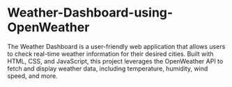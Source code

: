 # Weather-Dashboard-using-OpenWeather
The Weather Dashboard is a user-friendly web application that allows users to check real-time weather information for their desired cities. Built with HTML, CSS, and JavaScript, this project leverages the OpenWeather API to fetch and display weather data, including temperature, humidity, wind speed, and more.
